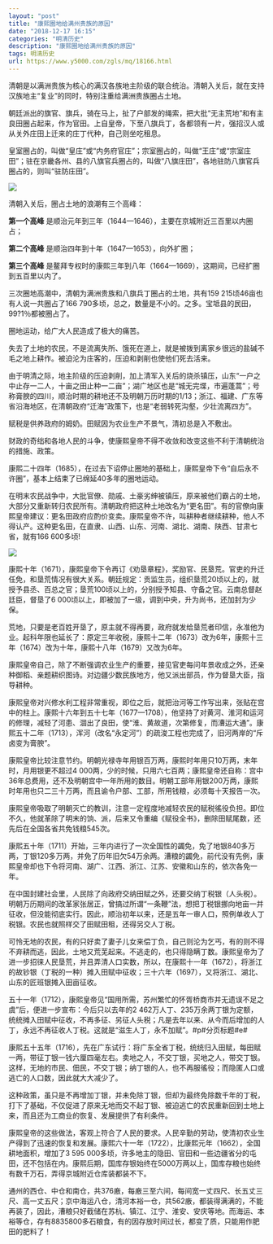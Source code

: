 ```yaml
---
layout: "post"
title: "康熙圈地给满州贵族的原因"
date: "2018-12-17 16:15"
categories: "明清历史"
description: "康熙圈地给满州贵族的原因"
tags: 明清历史
url: https://www.y5000.com/zgls/mq/18166.html
---
```






清朝是以满洲贵族为核心的满汉各族地主阶级的联合统治。清朝入关后，就在支持汉族地主“复业”的同时，特别注重给满洲贵族圈占土地。

朝廷派出的旗官、旗兵，骑在马上，扯了户部发的绳索，把大批“无主荒地”和有主良田圈占起来，作为官田。上自皇帝，下至八旗兵丁，各都领有一片，强招汉人或从关外庄田上迁来的庄丁代种，自己则坐吃租息。

皇室圈占的，叫做“皇庄”或“内务府官庄”；宗室圈占的，叫做“王庄”或“宗室庄田”；驻在京畿各州、县的八旗官兵圈占的，叫做“八旗庄田”，各地驻防八旗官兵圈占的，则叫“驻防庄田”。

![](https://img.y5000.com/uploads/allimg/170329/8-1F3291A42Q55.jpg)

清朝入关后，圈占土地的浪潮有三个高峰：

**第一个高峰** 是顺治元年到三年（1644—1646），主要在京城附近三百里以内圈占；

**第二个高峰** 是顺治四年到十年（1647—1653），向外扩圈；

**第三个高峰** 是鳌拜专权时的康熙三年到八年（1664—1669），这期间，已经扩圈到五百里以内了。

三次圈地高潮中，清朝为满洲贵族和八旗兵丁圈占的土地，共有159 215顷46亩也有人说一共圈占了166
790多顷，总之，数量是不小的。之多。宝坻县的民田，99?1％都被圈占了。

圈地运动，给广大人民造成了极大的痛苦。

失去了土地的农民，不是流离失所、饿死在道上，就是被拨到离家乡很远的盐碱不毛之地上耕作。被迫沦为庄客的，压迫和剥削也使他们死去活来。

由于明清之际，地主阶级的压迫剥削，加上清军入关后的烧杀镇压，山东“一户之中止存一二人，十亩之田止种一二亩”；湖广地区也是“城无完堞，市遍蓬蒿”；号称膏腴的四川，顺治时期的耕地还不及明朝万历时期的1/13；浙江、福建、广东等省沿海地区，在清朝政府“迁海”政策下，也是“老弱转死沟壑，少壮流离四方”。

赋税是供养政府的姆奶。田赋因为农业生产不景气，清初总是入不敷出。

财政的奇绌和各地人民的斗争，使康熙皇帝不得不收敛和改变这些不利于清朝统治的措施、政策。

康熙二十四年（1685），在过去下诏停止圈地的基础上，康熙皇帝下令“自后永不许圈”，基本上结束了已绵延40多年的圈地运动。

在明末农民战争中，大批官僚、勋戚、土豪劣绅被镇压，原来被他们霸占的土地，大部分又重新转归农民所有。清朝政府把这种土地改名为“更名田”。有的官僚向康熙皇帝建议：更名田政府应酌价变卖。康熙皇帝不许，叫耕种者继续耕种，他人不得认产。这种更名田，在直隶、山西、山东、河南、湖北、湖南、陕西、甘肃七省，就有166
600多顷!

![](https://img.y5000.com/uploads/allimg/170329/8-1F3291A63G46.jpg)

康熙十年（1671），康熙皇帝下令再订《劝垦章程》，奖励官、民垦荒。官吏的升迁任免，和垦荒情况有很大关系。朝廷规定：贡监生员，组织垦荒20顷以上的，就授予县丞、百总之官；垦荒100顷以上的，分别授予知县、守备之官。云南总督赵廷臣，督垦了6
000顷以上，即被加了一级，调到中央，升为尚书，还加封为少保。

荒地，只要是老百姓开垦了，原主就不得再要，政府就发给垦荒者印信，永准他为业。起科年限也延长了：原定三年收税，康熙十二年（1673）改为6年，康熙十三年（1674）改为十年，康熙十八年（1679）又改为6年。

康熙皇帝自己，除了不断强调农业生产的重要，接见官吏每问年景收成之外，还亲种御稻、亲题耕织图诗。对边疆少数民族地方，他又派出部员，作为督垦大臣，指导耕种。

康熙皇帝对兴修水利工程非常重视，即位之后，就把治河等工作写出来，张贴在宫中的柱上。康熙十六年到五十七年（1677—1708），他坚持了对黄河、淮河和运河的修理，减轻了河患、涸出了良田，使“淮、黄故道，次第修复，而漕运大通”。康熙五十二年（1713），浑河（改名“永定河”）的疏浚工程也完成了，旧河两岸的“斥卤变为膏腴”。

康熙皇帝比较注意节约。明朝光禄寺年用银百万两，康熙时年用只10万两，末年时，月用银更不超过4
000两，少的时候，只用六七百两；康熙皇帝还自称：宫中36年总费用，还不及明朝宫中一年所用的数目。明朝工部年用银200万两，康熙时年用也只二三十万两，而且谕令户部、工部，所用钱粮，必须每十天报告一次。

康熙皇帝吸取了明朝灭亡的教训，注意一定程度地减轻农民的赋税徭役负担。即位不久，他就革除了明末的饷、派，后来又令重编《赋役全书》，删除田赋尾数，还先后在全国各省共免钱粮545次。

康熙五十年（1711）开始，三年内进行了一次全国性的蠲免，免了地银840多万两，丁银120多万两，并免了历年旧欠54万余两。漕粮的蠲免，前代没有先例，康熙皇帝却也下令将河南、湖广、江西、浙江、江苏、安徽和山东的，依次各免一年。

在中国封建社会里，人民除了向政府交纳田赋之外，还要交纳丁税银（人头税）。明朝万历期间的改革家张居正，曾搞过所谓“一条鞭”法，想把丁税银挪向地亩一并征收，但没能彻底实行。因此，顺治初年以来，还是五年一审人口，照例单收人丁税银。农民也就照样交了田赋田租，还得另交人丁税。

可怜无地的农民，有的只好卖了妻子儿女来偿丁负，自己则沦为乞丐，有的则不得不弃耕而逃，因此，土地又荒芜起来。不逃走的，也只得隐瞒丁数。康熙皇帝为了进一步招徕人民垦荒，并且弄清人口实数，所以，在康熙十一年（1672），将浙江的故钞银（丁税的一种）摊入田赋中征收；三十六年（1697），又将浙江、湖北、山东的匠班银摊入田亩征收。

五十一年（1712），康熙皇帝见“国用所需，苏州繁忙的怀胥桥商市并无遗误不足之虞”后，便进一步宣布：今后只以去年的2
462万人丁、235万余两丁银为定额，统统摊入田赋中征收，不再多征、另征人头税；凡是去年以来、从今而后增加的人丁，永远不再征收人丁税。这就是“滋生人丁，永不加赋”。#p#分页标题#e#

康熙五十五年（1716），先在广东试行：将广东全省丁税，统统归入田赋，每田赋一两，带征丁银一钱六厘四毫左右。卖地之人，不交丁银，买地之人，带交丁银。这样，无地的市民、佃民，不交丁银；纳丁银的人，也不再服徭役；而隐匿人口或逃亡的人口数，因此就大大减少了。

这种政策，虽只是不再增加丁银，并未免除丁银，但却为最终免除数千年的丁税，打下了基础，不仅促进了原来无地而交不起丁银、被迫逃亡的农民重新回到土地上来，而且还为工商业的恢复、发展提供了有利条件。

康熙皇帝的这些做法，客观上符合了人民的要求。人民辛勤的劳动，使清初农业生产得到了迅速的恢复和发展。康熙六十一年（1722），比康熙元年（1662），全国耕地面积，增加了3
595
000多顷，许多地主的隐田、官田和一些边疆省分的屯田，还不包括在内。康熙后期，国库存银始终在5000万两以上，国库存粮也始终有数千万石，弄得京城附近仓库装都装不下。

通州的西仓、中仓和南仓，共376廒，每廒三至六间，每间宽一丈四尺、长五丈三尺、高一丈五尺；京中海运八仓，清河本裕一仓，共562廒，都装得满满的，不能再装了，因此，漕粮只好截储在苏杭、镇江、江宁、淮安、安庆等地。而海运、本裕等仓，存有8835800多石粮食，有的因存放时间过长，都变了质，只能用作肥田的肥料了！
